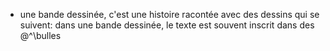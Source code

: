 - une bande dessinée, c'est une histoire racontée avec des dessins qui se suivent: dans une bande dessinée, le texte est souvent inscrit dans des @^\bulles